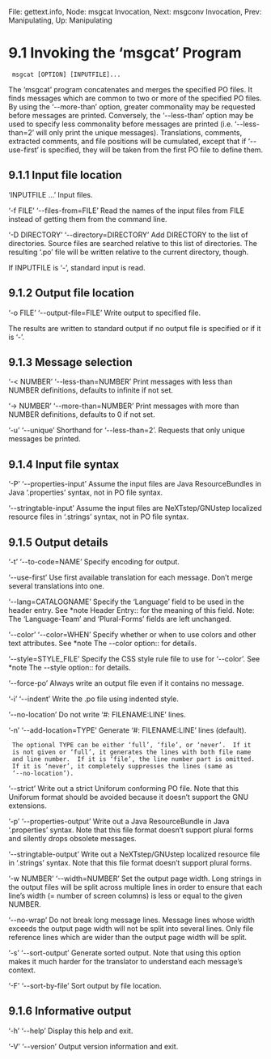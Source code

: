 File: gettext.info,  Node: msgcat Invocation,  Next: msgconv Invocation,  Prev: Manipulating,  Up: Manipulating

9.1 Invoking the ‘msgcat’ Program
=================================

     msgcat [OPTION] [INPUTFILE]...

   The ‘msgcat’ program concatenates and merges the specified PO files.
It finds messages which are common to two or more of the specified PO
files.  By using the ‘--more-than’ option, greater commonality may be
requested before messages are printed.  Conversely, the ‘--less-than’
option may be used to specify less commonality before messages are
printed (i.e. ‘--less-than=2’ will only print the unique messages).
Translations, comments, extracted comments, and file positions will be
cumulated, except that if ‘--use-first’ is specified, they will be taken
from the first PO file to define them.

9.1.1 Input file location
-------------------------

‘INPUTFILE …’
     Input files.

‘-f FILE’
‘--files-from=FILE’
     Read the names of the input files from FILE instead of getting them
     from the command line.

‘-D DIRECTORY’
‘--directory=DIRECTORY’
     Add DIRECTORY to the list of directories.  Source files are
     searched relative to this list of directories.  The resulting ‘.po’
     file will be written relative to the current directory, though.

   If INPUTFILE is ‘-’, standard input is read.

9.1.2 Output file location
--------------------------

‘-o FILE’
‘--output-file=FILE’
     Write output to specified file.

   The results are written to standard output if no output file is
specified or if it is ‘-’.

9.1.3 Message selection
-----------------------

‘-< NUMBER’
‘--less-than=NUMBER’
     Print messages with less than NUMBER definitions, defaults to
     infinite if not set.

‘-> NUMBER’
‘--more-than=NUMBER’
     Print messages with more than NUMBER definitions, defaults to 0 if
     not set.

‘-u’
‘--unique’
     Shorthand for ‘--less-than=2’.  Requests that only unique messages
     be printed.

9.1.4 Input file syntax
-----------------------

‘-P’
‘--properties-input’
     Assume the input files are Java ResourceBundles in Java
     ‘.properties’ syntax, not in PO file syntax.

‘--stringtable-input’
     Assume the input files are NeXTstep/GNUstep localized resource
     files in ‘.strings’ syntax, not in PO file syntax.

9.1.5 Output details
--------------------

‘-t’
‘--to-code=NAME’
     Specify encoding for output.

‘--use-first’
     Use first available translation for each message.  Don’t merge
     several translations into one.

‘--lang=CATALOGNAME’
     Specify the ‘Language’ field to be used in the header entry.  See
     *note Header Entry:: for the meaning of this field.  Note: The
     ‘Language-Team’ and ‘Plural-Forms’ fields are left unchanged.

‘--color’
‘--color=WHEN’
     Specify whether or when to use colors and other text attributes.
     See *note The --color option:: for details.

‘--style=STYLE_FILE’
     Specify the CSS style rule file to use for ‘--color’.  See *note
     The --style option:: for details.

‘--force-po’
     Always write an output file even if it contains no message.

‘-i’
‘--indent’
     Write the .po file using indented style.

‘--no-location’
     Do not write ‘#: FILENAME:LINE’ lines.

‘-n’
‘--add-location=TYPE’
     Generate ‘#: FILENAME:LINE’ lines (default).

     The optional TYPE can be either ‘full’, ‘file’, or ‘never’.  If it
     is not given or ‘full’, it generates the lines with both file name
     and line number.  If it is ‘file’, the line number part is omitted.
     If it is ‘never’, it completely suppresses the lines (same as
     ‘--no-location’).

‘--strict’
     Write out a strict Uniforum conforming PO file.  Note that this
     Uniforum format should be avoided because it doesn’t support the
     GNU extensions.

‘-p’
‘--properties-output’
     Write out a Java ResourceBundle in Java ‘.properties’ syntax.  Note
     that this file format doesn’t support plural forms and silently
     drops obsolete messages.

‘--stringtable-output’
     Write out a NeXTstep/GNUstep localized resource file in ‘.strings’
     syntax.  Note that this file format doesn’t support plural forms.

‘-w NUMBER’
‘--width=NUMBER’
     Set the output page width.  Long strings in the output files will
     be split across multiple lines in order to ensure that each line’s
     width (= number of screen columns) is less or equal to the given
     NUMBER.

‘--no-wrap’
     Do not break long message lines.  Message lines whose width exceeds
     the output page width will not be split into several lines.  Only
     file reference lines which are wider than the output page width
     will be split.

‘-s’
‘--sort-output’
     Generate sorted output.  Note that using this option makes it much
     harder for the translator to understand each message’s context.

‘-F’
‘--sort-by-file’
     Sort output by file location.

9.1.6 Informative output
------------------------

‘-h’
‘--help’
     Display this help and exit.

‘-V’
‘--version’
     Output version information and exit.

